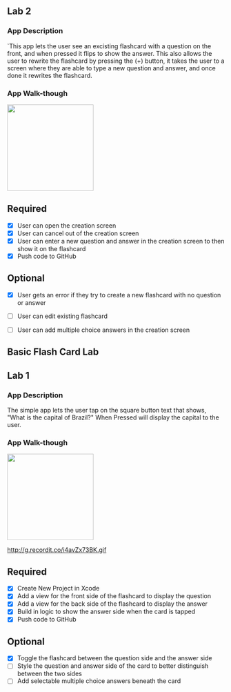 ## Lab 2

### App Description
`This app lets the user see an excisting flashcard with a  question on the front, and when pressed it flips to show the answer. This also allows the user to rewrite the flashcard by pressing the (+) button, it takes the user to a screen where they are able to type a new question and answer, and once done it rewrites the flashcard.

### App Walk-though

<img src="http://g.recordit.co/F6MdK9Bevw.gif" width=200><br>


## Required
- [X] User can open the creation screen
- [X] User can cancel out of the creation screen
- [X] User can enter a new question and answer in the creation screen to then show it on the flashcard
- [X] Push code to GitHub
## Optional
- [X] User gets an error if they try to create a new flashcard with no question or answer
- [ ] User can edit existing flashcard
- [ ] User can add multiple choice answers in the creation screen


## Basic Flash Card Lab

## Lab 1

### App Description
The simple app lets the user tap on the square button text that shows, "What is the capital of Brazil?" When Pressed will display the capital to the user.

### App Walk-though

<img src="http://g.recordit.co/i4avZx73BK.gif" width=200><br>

http://g.recordit.co/i4avZx73BK.gif

## Required
- [X] Create New Project in Xcode
- [X] Add a view for the front side of the flashcard to display the question
- [X] Add a view for the back side of the flashcard to display the answer
- [X] Build in logic to show the answer side when the card is tapped
- [X] Push code to GitHub
## Optional
- [X] Toggle the flashcard between the question side and the answer side
- [ ] Style the question and answer side of the card to better distinguish between the two sides
- [ ] Add selectable multiple choice answers beneath the card
